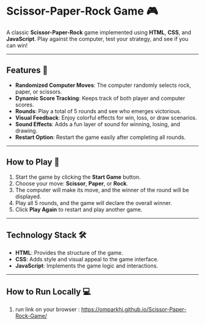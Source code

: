 # Scissor-Paper-Rock Game 🎮

A classic **Scissor-Paper-Rock** game implemented using **HTML**, **CSS**, and **JavaScript**. Play against the computer, test your strategy, and see if you can win!

---

## Features 🌟
- **Randomized Computer Moves**: The computer randomly selects rock, paper, or scissors.
- **Dynamic Score Tracking**: Keeps track of both player and computer scores.
- **Rounds**: Play a total of 5 rounds and see who emerges victorious.
- **Visual Feedback**: Enjoy colorful effects for win, loss, or draw scenarios.
- **Sound Effects**: Adds a fun layer of sound for winning, losing, and drawing.
- **Restart Option**: Restart the game easily after completing all rounds.

---

## How to Play 🎲
1. Start the game by clicking the **Start Game** button.
2. Choose your move: **Scissor**, **Paper**, or **Rock**.
3. The computer will make its move, and the winner of the round will be displayed.
4. Play all 5 rounds, and the game will declare the overall winner.
5. Click **Play Again** to restart and play another game.

---

## Technology Stack 🛠️
- **HTML**: Provides the structure of the game.
- **CSS**: Adds style and visual appeal to the game interface.
- **JavaScript**: Implements the game logic and interactions.

---


## How to Run Locally 💻
1. run link on your browser : https://omparkhi.github.io/Scissor-Paper-Rock-Game/
   


